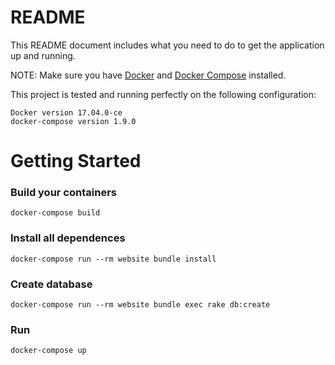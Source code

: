 # README

This README document includes what you need to do to get the
application up and running.

NOTE: Make sure you have [Docker](https://docs.docker.com/engine/installation/) and [Docker Compose](https://docs.docker.com/compose/install/) installed.

This project is tested and running perfectly on the following configuration:
```
Docker version 17.04.0-ce
docker-compose version 1.9.0
```

# Getting Started

### Build your containers
`docker-compose build`

### Install all dependences
`docker-compose run --rm website bundle install`

### Create database
`docker-compose run --rm website bundle exec rake db:create`

### Run
`docker-compose up`
